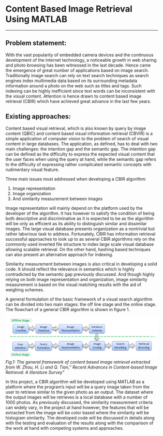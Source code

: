 # **Content Based Image Retrieval Using MATLAB**


---

## Problem statement:
With the vast popularity of embedded camera devices and the continuous development of the internet technology, a noticeable growth in web sharing and photo browsing has been witnessed in the last decade. Hence came the emergence of great number of applications based on image search. Traditionally image search can rely on text search techniques as search engines index multimedia data based on its surrounding metadata information around a photo on the web such as titles and tags. Such indexing can be highly inefficient since text words can be inconsistent with the visual content. Attention is hence drawn to content based image retrieval (CBIR) which have achieved great advance in the last few years.
    
    
## Existing approaches:    
Content based visual retrieval, which is also known by query by image content (QBIC) and content based visual information retrieval (CBVIR) is a simple application of computer vision to the problem of search of visual content in large databases. The application, as defined, has to deal with two main challenges: the intention gap and the semantic gap. The intention gap can be defined as the difficulty to express the expected visual content that the user faces when using the query at hand, while the semantic gap refers to the difficulty of expressing rather complicated semantic concepts with rudimentary visual feature.

Three main issues must addressed when developing a CBIR algorithm:



1.   Image representation
2.   Image organization 
3.   And similarity measurement between images

Image representation will mainly depend on the platform used by the developer of the algorithm. It has however to satisfy the condition of being both descriptive and discriminative as it is expected to be as the algorithm will be only as efficient as its ability to distinguish similar and dissimilar images. 
The large visual database presents organization as a nontrivial but rather laborious task to address. Fortunately, CBIR has information retrieval successful approaches to look up to as several CBIR algorithms rely on the commonly used inverted file structure to index large scale visual database allowing scalable retrieval. On the other hand, hashing based techniques can also present an alternative approach for indexing.

Similarity measurement between images is also critical in developing a solid code. It should reflect the relevance in semantics which is highly contradicted by the semantic gap previously discussed. And though highly relying on both image representation and organization, image similarity measurement is based on the visual matching results with the aid of weighing schemes.

A general formulation of the basic framework of a visual search algorithm can be divided into two main stages: the off line stage and the online stage. The flowchart of a general CBIR algorithm is shown in figure 1.

![Fig1](fig1.png)
*Fig.1: The general framework of content based image retrieval extracted from W. Zhou, H. Li and Q. Tian,” Recent Advances in Content-based Image Retrieval: A literature Survey”*

In this project, a CBIR algorithm will be developed using MATLAB as a platform where the program’s input will be a query image taken from the user to retrieve similar to the given photo as an output. The dataset where the output images will be retrieves is a local database with a number of 1000 photos. As previously discussed, the similarity measurement criteria can widely vary, in the project at hand however, the features that will be extracted from the image will be color based where the similarity will be histogram similarity. The developed code will be discussed in details along with the testing and evaluation of the results along with the comparison of the work at hand with competing systems and approaches.


